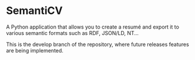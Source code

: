 SemantiCV
=========

A Python application that allows you to create a resumé and export it to various semantic formats such as RDF, JSON/LD, NT...


This is the develop branch of the repository, where future releases features are being implemented.
